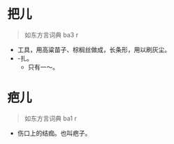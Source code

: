 # 把儿
> 如东方言词典
ba3 r
- 工具，用高粱苗子、棕榈丝做成，长条形，用以刷灰尘。
- -扎。
  - 只有一～。

# 疤儿
> 如东方言词典
ba1 r
- 伤口上的结痂。也叫疤子。
